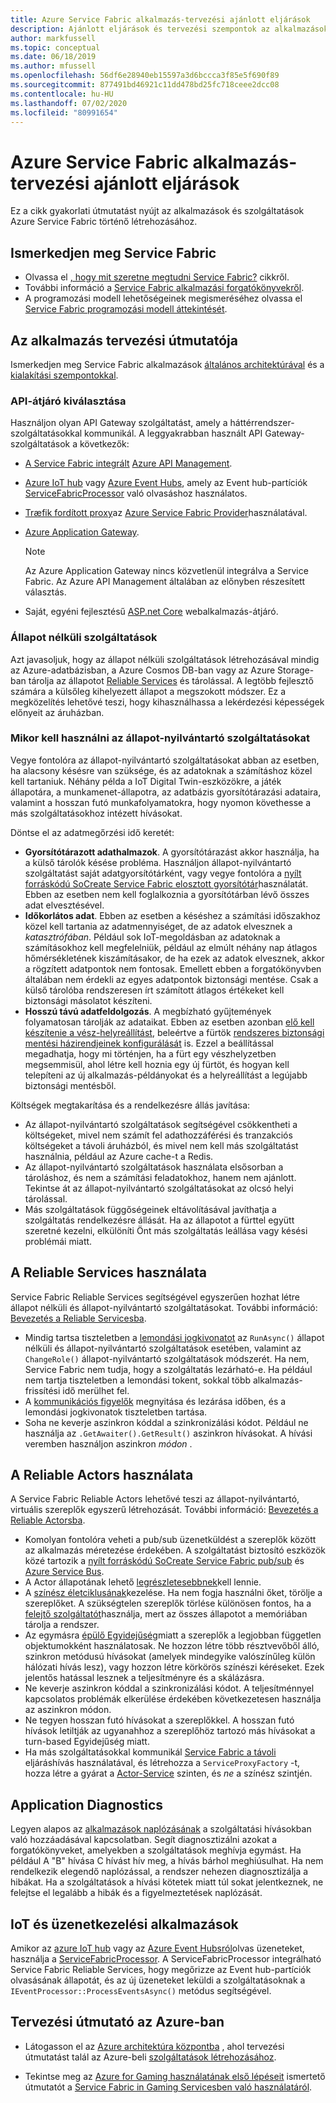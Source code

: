 ```yaml
---
title: Azure Service Fabric alkalmazás-tervezési ajánlott eljárások
description: Ajánlott eljárások és tervezési szempontok az alkalmazások és szolgáltatások Azure Service Fabric használatával történő fejlesztéséhez.
author: markfussell
ms.topic: conceptual
ms.date: 06/18/2019
ms.author: mfussell
ms.openlocfilehash: 56df6e28940eb15597a3d6bccca3f85e5f690f89
ms.sourcegitcommit: 877491bd46921c11dd478bd25fc718ceee2dcc08
ms.contentlocale: hu-HU
ms.lasthandoff: 07/02/2020
ms.locfileid: "80991654"
---
```

# <a name="azure-service-fabric-application-design-best-practices"></a>Azure Service Fabric alkalmazás-tervezési ajánlott eljárások

Ez a cikk gyakorlati útmutatást nyújt az alkalmazások és szolgáltatások Azure Service Fabric történő létrehozásához.
 
## <a name="get-familiar-with-service-fabric"></a>Ismerkedjen meg Service Fabric
* Olvassa el [, hogy mit szeretne megtudni Service Fabric?](service-fabric-content-roadmap.md) cikkről.
* További információ a [Service Fabric alkalmazási forgatókönyvekről](service-fabric-application-scenarios.md).
* A programozási modell lehetőségeinek megismeréséhez olvassa el [Service Fabric programozási modell áttekintését](service-fabric-choose-framework.md).



## <a name="application-design-guidance"></a>Az alkalmazás tervezési útmutatója
Ismerkedjen meg Service Fabric alkalmazások [általános architektúrával](https://docs.microsoft.com/azure/architecture/reference-architectures/microservices/service-fabric) és a [kialakítási szempontokkal](https://docs.microsoft.com/azure/architecture/reference-architectures/microservices/service-fabric#design-considerations).

### <a name="choose-an-api-gateway"></a>API-átjáró kiválasztása
Használjon olyan API Gateway szolgáltatást, amely a háttérrendszer-szolgáltatásokkal kommunikál. A leggyakrabban használt API Gateway-szolgáltatások a következők:

- [A Service Fabric integrált](https://docs.microsoft.com/azure/service-fabric/service-fabric-tutorial-deploy-api-management) [Azure API Management](https://docs.microsoft.com/azure/service-fabric/service-fabric-api-management-overview).
- [Azure IoT hub](https://docs.microsoft.com/azure/iot-hub/) vagy [Azure Event Hubs](https://docs.microsoft.com/azure/event-hubs/), amely az Event hub-partíciók [ServiceFabricProcessor](https://github.com/Azure/azure-sdk-for-net/tree/master/sdk/eventhub/Microsoft.Azure.EventHubs.ServiceFabricProcessor) való olvasáshoz használatos.
- [Træfik fordított proxy](https://blogs.msdn.microsoft.com/azureservicefabric/2018/04/05/intelligent-routing-on-service-fabric-with-traefik/)az [Azure Service Fabric Provider](https://docs.traefik.io/v1.6/configuration/backends/servicefabric/)használatával.
- [Azure Application Gateway](https://docs.microsoft.com/azure/application-gateway/).

   > [!NOTE] 
   > Az Azure Application Gateway nincs közvetlenül integrálva a Service Fabric. Az Azure API Management általában az előnyben részesített választás.
- Saját, egyéni fejlesztésű [ASP.net Core](https://docs.microsoft.com/azure/service-fabric/service-fabric-reliable-services-communication-aspnetcore) webalkalmazás-átjáró.

### <a name="stateless-services"></a>Állapot nélküli szolgáltatások
Azt javasoljuk, hogy az állapot nélküli szolgáltatások létrehozásával mindig az Azure-adatbázisban, a Azure Cosmos DB-ban vagy az Azure Storage-ban tárolja az állapotot [Reliable Services](https://docs.microsoft.com/azure/service-fabric/service-fabric-reliable-services-introduction) és tárolással. A legtöbb fejlesztő számára a külsőleg kihelyezett állapot a megszokott módszer. Ez a megközelítés lehetővé teszi, hogy kihasználhassa a lekérdezési képességek előnyeit az áruházban.  

### <a name="when-to-use-stateful-services"></a>Mikor kell használni az állapot-nyilvántartó szolgáltatásokat
Vegye fontolóra az állapot-nyilvántartó szolgáltatásokat abban az esetben, ha alacsony késésre van szüksége, és az adatoknak a számításhoz közel kell tartaniuk. Néhány példa a IoT Digital Twin-eszközökre, a játék állapotára, a munkamenet-állapotra, az adatbázis gyorsítótárazási adataira, valamint a hosszan futó munkafolyamatokra, hogy nyomon követhesse a más szolgáltatásokhoz intézett hívásokat.

Döntse el az adatmegőrzési idő keretét:

- **Gyorsítótárazott adathalmazok**. A gyorsítótárazást akkor használja, ha a külső tárolók késése probléma. Használjon állapot-nyilvántartó szolgáltatást saját adatgyorsítótárként, vagy vegye fontolóra a [nyílt forráskódú SoCreate Service Fabric elosztott gyorsítótár](https://github.com/SoCreate/service-fabric-distributed-cache)használatát. Ebben az esetben nem kell foglalkoznia a gyorsítótárban lévő összes adat elvesztésével.
- **Időkorlátos adat**. Ebben az esetben a késéshez a számítási időszakhoz közel kell tartania az adatmennyiséget, de az adatok elvesznek a *katasztrófában*. Például sok IoT-megoldásban az adatoknak a számításokhoz kell megfelelniük, például az elmúlt néhány nap átlagos hőmérsékletének kiszámításakor, de ha ezek az adatok elvesznek, akkor a rögzített adatpontok nem fontosak. Emellett ebben a forgatókönyvben általában nem érdekli az egyes adatpontok biztonsági mentése. Csak a külső tárolóba rendszeresen írt számított átlagos értékeket kell biztonsági másolatot készíteni.  
- **Hosszú távú adatfeldolgozás**. A megbízható gyűjtemények folyamatosan tárolják az adataikat. Ebben az esetben azonban [elő kell készítenie a vész-helyreállítást](https://docs.microsoft.com/azure/service-fabric/service-fabric-disaster-recovery), beleértve a fürtök [rendszeres biztonsági mentési házirendjeinek konfigurálását](https://docs.microsoft.com/azure/service-fabric/service-fabric-backuprestoreservice-configure-periodic-backup) is. Ezzel a beállítással megadhatja, hogy mi történjen, ha a fürt egy vészhelyzetben megsemmisül, ahol létre kell hoznia egy új fürtöt, és hogyan kell telepíteni az új alkalmazás-példányokat és a helyreállítást a legújabb biztonsági mentésből.

Költségek megtakarítása és a rendelkezésre állás javítása:
- Az állapot-nyilvántartó szolgáltatások segítségével csökkentheti a költségeket, mivel nem számít fel adathozzáférési és tranzakciós költségeket a távoli áruházból, és mivel nem kell más szolgáltatást használnia, például az Azure cache-t a Redis.
- Az állapot-nyilvántartó szolgáltatások használata elsősorban a tároláshoz, és nem a számítási feladatokhoz, hanem nem ajánlott. Tekintse át az állapot-nyilvántartó szolgáltatásokat az olcsó helyi tárolással.
- Más szolgáltatások függőségeinek eltávolításával javíthatja a szolgáltatás rendelkezésre állását. Ha az állapotot a fürttel együtt szeretné kezelni, elkülöníti Önt más szolgáltatás leállása vagy késési problémái miatt.

## <a name="how-to-work-with-reliable-services"></a>A Reliable Services használata
Service Fabric Reliable Services segítségével egyszerűen hozhat létre állapot nélküli és állapot-nyilvántartó szolgáltatásokat. További információ: [Bevezetés a Reliable Servicesba](https://docs.microsoft.com/azure/service-fabric/service-fabric-reliable-services-introduction).
- Mindig tartsa tiszteletben a [lemondási jogkivonatot](https://docs.microsoft.com/azure/service-fabric/service-fabric-reliable-services-lifecycle#stateful-service-primary-swaps) az `RunAsync()` állapot nélküli és állapot-nyilvántartó szolgáltatások esetében, valamint az `ChangeRole()` állapot-nyilvántartó szolgáltatások módszerét. Ha nem, Service Fabric nem tudja, hogy a szolgáltatás lezárható-e. Ha például nem tartja tiszteletben a lemondási tokent, sokkal több alkalmazás-frissítési idő merülhet fel.
-    A [kommunikációs figyelők](https://docs.microsoft.com/azure/service-fabric/service-fabric-reliable-services-communication) megnyitása és lezárása időben, és a lemondási jogkivonatok tiszteletben tartása.
-    Soha ne keverje aszinkron kóddal a szinkronizálási kódot. Például ne használja az `.GetAwaiter().GetResult()` aszinkron hívásokat. A hívási veremben használjon aszinkron *módon* .

## <a name="how-to-work-with-reliable-actors"></a>A Reliable Actors használata
A Service Fabric Reliable Actors lehetővé teszi az állapot-nyilvántartó, virtuális szereplők egyszerű létrehozását. További információ: [Bevezetés a Reliable Actorsba](https://docs.microsoft.com/azure/service-fabric/service-fabric-reliable-actors-introduction).

- Komolyan fontolóra veheti a pub/sub üzenetküldést a szereplők között az alkalmazás méretezése érdekében. A szolgáltatást biztosító eszközök közé tartozik a [nyílt forráskódú SoCreate Service Fabric pub/sub](https://service-fabric-pub-sub.socreate.it/) és [Azure Service Bus](https://docs.microsoft.com/azure/service-bus/).
- A Actor állapotának lehető [legrészletesebbnek](https://docs.microsoft.com/azure/service-fabric/service-fabric-reliable-actors-state-management#best-practices)kell lennie.
- A [színész életciklusának](https://docs.microsoft.com/azure/service-fabric/service-fabric-reliable-actors-state-management#best-practices)kezelése. Ha nem fogja használni őket, törölje a szereplőket. A szükségtelen szereplők törlése különösen fontos, ha a [felejtő szolgáltatót](https://docs.microsoft.com/azure/service-fabric/service-fabric-reliable-actors-state-management#state-persistence-and-replication)használja, mert az összes állapotot a memóriában tárolja a rendszer.
- Az egymásra [épülő Egyidejűség](https://docs.microsoft.com/azure/service-fabric/service-fabric-reliable-actors-introduction#concurrency)miatt a szereplők a legjobban független objektumokként használatosak. Ne hozzon létre több résztvevőből álló, szinkron metódusú hívásokat (amelyek mindegyike valószínűleg külön hálózati hívás lesz), vagy hozzon létre körkörös színészi kéréseket. Ezek jelentős hatással lesznek a teljesítményre és a skálázásra.
- Ne keverje aszinkron kóddal a szinkronizálási kódot. A teljesítménnyel kapcsolatos problémák elkerülése érdekében következetesen használja az aszinkron módon.
- Ne tegyen hosszan futó hívásokat a szereplőkkel. A hosszan futó hívások letiltják az ugyanahhoz a szereplőhöz tartozó más hívásokat a turn-based Egyidejűség miatt.
- Ha más szolgáltatásokkal kommunikál [Service Fabric a távoli](https://docs.microsoft.com/azure/service-fabric/service-fabric-reliable-services-communication-remoting) eljáráshívás használatával, és létrehozza a `ServiceProxyFactory` -t, hozza létre a gyárat a [Actor-Service](https://docs.microsoft.com/azure/service-fabric/service-fabric-reliable-actors-using) szinten, és *ne* a színész szintjén.


## <a name="application-diagnostics"></a>Application Diagnostics
Legyen alapos az [alkalmazások naplózásának](https://docs.microsoft.com/azure/service-fabric/service-fabric-diagnostics-event-generation-app) a szolgáltatási hívásokban való hozzáadásával kapcsolatban. Segít diagnosztizálni azokat a forgatókönyveket, amelyekben a szolgáltatások meghívja egymást. Ha például A "B" hívása C hívást hív meg, a hívás bárhol meghiúsulhat. Ha nem rendelkezik elegendő naplózással, a rendszer nehezen diagnosztizálja a hibákat. Ha a szolgáltatások a hívási kötetek miatt túl sokat jelentkeznek, ne felejtse el legalább a hibák és a figyelmeztetések naplózását.

## <a name="iot-and-messaging-applications"></a>IoT és üzenetkezelési alkalmazások
Amikor az [azure IoT hub](https://docs.microsoft.com/azure/iot-hub/) vagy az [Azure Event Hubsról](https://docs.microsoft.com/azure/event-hubs/)olvas üzeneteket, használja a [ServiceFabricProcessor](https://github.com/Azure/azure-event-hubs/tree/master/samples/DotNet/Microsoft.Azure.EventHubs/ServiceFabricProcessor). A ServiceFabricProcessor integrálható Service Fabric Reliable Services, hogy megőrizze az Event hub-partíciók olvasásának állapotát, és az új üzeneteket leküldi a szolgáltatásoknak a `IEventProcessor::ProcessEventsAsync()` metódus segítségével.


## <a name="design-guidance-on-azure"></a>Tervezési útmutató az Azure-ban
* Látogasson el az [Azure architektúra központba](https://docs.microsoft.com/azure/architecture/microservices/) , ahol tervezési útmutatást talál az Azure-beli [szolgáltatások létrehozásához](https://docs.microsoft.com/azure/architecture/microservices/).

* Tekintse meg az [Azure for Gaming használatának első lépéseit](https://docs.microsoft.com/gaming/azure/) ismertető útmutatót a [Service Fabric in Gaming Servicesben való használatáról](https://docs.microsoft.com/gaming/azure/reference-architectures/multiplayer-synchronous-sf).
